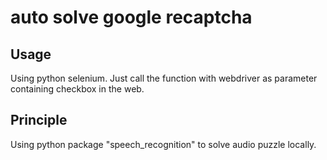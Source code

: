 # auto solve google recaptcha

## Usage
Using python selenium.
Just call the function with webdriver as parameter containing checkbox in the web.

## Principle
Using python package "speech_recognition" to solve audio puzzle locally.

